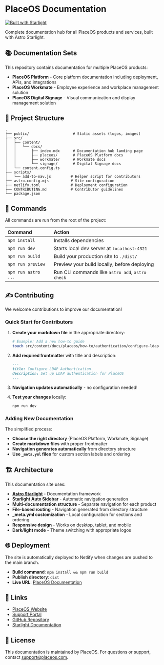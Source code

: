 # PlaceOS Documentation

[![Built with Starlight](https://astro.badg.es/v2/built-with-starlight/tiny.svg)](https://starlight.astro.build)

Complete documentation hub for all PlaceOS products and services, built with Astro Starlight.

## 📚 Documentation Sets

This repository contains documentation for multiple PlaceOS products:

- **PlaceOS Platform** - Core platform documentation including deployment, APIs, and integrations
- **PlaceOS Workmate** - Employee experience and workplace management solution
- **PlaceOS Digital Signage** - Visual communication and display management solution

## 🚀 Project Structure

```
.
├── public/                    # Static assets (logos, images)
├── src/
│   ├── content/
│   │   └── docs/
│   │       ├── index.mdx      # Documentation hub landing page
│   │       ├── placeos/       # PlaceOS Platform docs
│   │       ├── workmate/      # Workmate docs
│   │       └── signage/       # Digital Signage docs
│   └── content.config.ts
├── scripts/
│   └── add-to-nav.js         # Helper script for contributors
├── astro.config.mjs          # Site configuration
├── netlify.toml              # Deployment configuration
├── CONTRIBUTING.md           # Contributor guidelines
└── package.json
```

## 🧞 Commands

All commands are run from the root of the project:

| Command                   | Action                                           |
| :------------------------ | :----------------------------------------------- |
| `npm install`             | Installs dependencies                            |
| `npm run dev`             | Starts local dev server at `localhost:4321`      |
| `npm run build`           | Build your production site to `./dist/`          |
| `npm run preview`         | Preview your build locally, before deploying     |
| `npm run astro ...`       | Run CLI commands like `astro add`, `astro check` |

## ✍️ Contributing

We welcome contributions to improve our documentation!

### Quick Start for Contributors

1. **Create your markdown file** in the appropriate directory:
   ```bash
   # Example: Add a new how-to guide
   touch src/content/docs/placeos/how-to/authentication/configure-ldap.md
   ```

2. **Add required frontmatter** with title and description:
   ```markdown
   ---
   title: Configure LDAP Authentication
   description: Set up LDAP authentication for PlaceOS
   ---
   ```

3. **Navigation updates automatically** - no configuration needed!

4. **Test your changes** locally:
   ```bash
   npm run dev
   ```

### Adding New Documentation

The simplified process:
- **Choose the right directory** (PlaceOS Platform, Workmate, Signage)
- **Create markdown files** with proper frontmatter
- **Navigation generates automatically** from directory structure
- **Use `_meta.yml` files** for custom section labels and ordering

## 🏗️ Architecture

This documentation site uses:

- **[Astro Starlight](https://starlight.astro.build/)** - Documentation framework
- **[Starlight Auto Sidebar](https://starlight-auto-sidebar.netlify.app/)** - Automatic navigation generation
- **Multi-documentation structure** - Separate navigation for each product
- **File-based routing** - Navigation generated from directory structure
- **_meta.yml customization** - Local configuration for sections and ordering
- **Responsive design** - Works on desktop, tablet, and mobile
- **Dark/light mode** - Theme switching with appropriate logos

## 🌐 Deployment

The site is automatically deployed to Netlify when changes are pushed to the main branch.

- **Build command**: `npm install && npm run build`
- **Publish directory**: `dist`
- **Live URL**: [PlaceOS Documentation](https://placeosdocs.netlify.app)

## 🔗 Links

- [PlaceOS Website](https://placeos.com)
- [Support Portal](https://support.place.technology)
- [GitHub Repository](https://github.com/PlaceOS/placeos-docs)
- [Starlight Documentation](https://starlight.astro.build/)

## 📄 License

This documentation is maintained by PlaceOS. For questions or support, contact [support@placeos.com](mailto:support@placeos.com).

